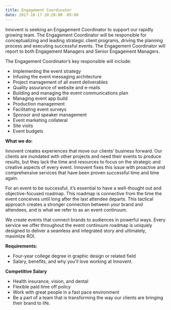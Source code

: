 ```yaml
---
title: Engagement Coordinator
date: 2017-10-17 20:28:00 -05:00
---
```


Innovent is seeking an Engagement Coordinator to support our rapidly growing team. The Engagement Coordinator will be responsible for conceptualizing and leading strategic client programs, driving the planning process and executing successful events. The Engagement Coordinator will report to both Engagement Managers and Senior Engagement Managers.

The Engagement Coordinator’s key responsible will include:

- Implementing the event strategy
- Infusing the event messaging architecture
- Project management of all event deliverables
- Quality assurance of website and e-mails
- Building and managing the event communications plan
- Managing event app build
- Production management
- Facilitating event surveys
- Sponsor and speaker management
- Event marketing collateral
- Site visits
- Event budgets

**What we do:**

Innovent creates experiences that move our clients’ business forward. Our clients are inundated with other projects and need their events to produce results, but they lack the time and resources to focus on the strategic and creative aspects of every event. Innovent fixes this issue with proactive and comprehensive services that have been proven successful time and time again.

For an event to be successful, it’s essential to have a well-thought out and
objective-focused roadmap. This roadmap is connective from the time the event
conceives until long after the last attendee departs. This tactical approach creates a stronger connection between your brand and attendees, and is what we refer to as an event continuum.

We create events that connect brands to audiences in powerful ways. Every service
we offer throughout the event continuum roadmap is uniquely designed to deliver a seamless and integrated story and ultimately, maximize ROI.

**Requirements:**

- Four-year college degree in graphic design or related field
- Salary, benefits, and why you’ll love working at Innovent.

**Competitive Salary**

- Health insurance, vision, and dental
- Flexible paid time off policy
- Work with great people in a fast pace environment
- Be a part of a team that is transforming the way our clients are bringing their brand to life.
